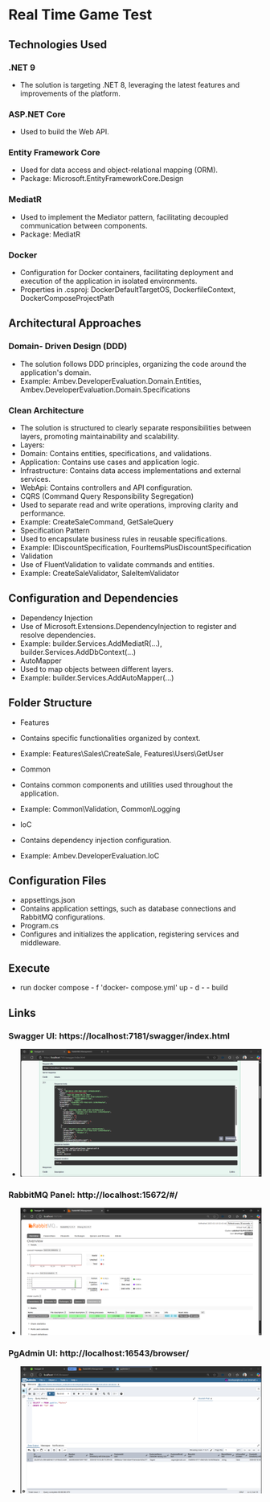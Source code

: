 # Real Time Game Test

## Technologies Used

### .NET 9

- The solution is targeting .NET 8, leveraging the latest features and improvements of the platform.

### ASP.NET Core

- Used to build the Web API.

### Entity Framework Core

- Used for data access and object-relational mapping (ORM).
- Package: Microsoft.EntityFrameworkCore.Design

### MediatR

- Used to implement the Mediator pattern, facilitating decoupled communication between components.
- Package: MediatR


### Docker

- Configuration for Docker containers, facilitating deployment and execution of the application in isolated environments.
- Properties in .csproj: DockerDefaultTargetOS, DockerfileContext, DockerComposeProjectPath

## Architectural Approaches

### Domain- Driven Design (DDD)

- The solution follows DDD principles, organizing the code around the application's domain.
- Example: Ambev.DeveloperEvaluation.Domain.Entities, Ambev.DeveloperEvaluation.Domain.Specifications

### Clean Architecture

- The solution is structured to clearly separate responsibilities between layers, promoting maintainability and scalability.
- Layers:
- Domain: Contains entities, specifications, and validations.
- Application: Contains use cases and application logic.
- Infrastructure: Contains data access implementations and external services.
- WebApi: Contains controllers and API configuration.
- CQRS (Command Query Responsibility Segregation)
- Used to separate read and write operations, improving clarity and performance.
- Example: CreateSaleCommand, GetSaleQuery
- Specification Pattern
- Used to encapsulate business rules in reusable specifications.
- Example: IDiscountSpecification, FourItemsPlusDiscountSpecification
- Validation
- Use of FluentValidation to validate commands and entities.
- Example: CreateSaleValidator, SaleItemValidator

## Configuration and Dependencies

- Dependency Injection
- Use of Microsoft.Extensions.DependencyInjection to register and resolve dependencies.
- Example: builder.Services.AddMediatR(...), builder.Services.AddDbContext<DefaultContext>(...)
- AutoMapper
- Used to map objects between different layers.
- Example: builder.Services.AddAutoMapper(...)

## Folder Structure

- Features

- Contains specific functionalities organized by context.

- Example: Features\Sales\CreateSale, Features\Users\GetUser
- Common
- Contains common components and utilities used throughout the application.
- Example: Common\Validation, Common\Logging
- IoC
- Contains dependency injection configuration.
- Example: Ambev.DeveloperEvaluation.IoC

## Configuration Files

- appsettings.json
- Contains application settings, such as database connections and RabbitMQ configurations.
- Program.cs
- Configures and initializes the application, registering services and middleware.

## Execute

- run docker compose - f 'docker- compose.yml' up - d - - build

## Links

### Swagger UI: https://localhost:7181/swagger/index.html
- ![Sagger UI](https://raw.githubusercontent.com/vagnerbezerraf/test-ambev/refs/heads/main/docs/Swagger_Sales_1.png)
  
### RabbitMQ Panel: http://localhost:15672/#/ 
- ![RabbitMQ Panel](https://raw.githubusercontent.com/vagnerbezerraf/test-ambev/refs/heads/main/docs/Rabbit_Doc_1.png)

### PgAdmin UI: http://localhost:16543/browser/
- ![PgAdmin UI](https://raw.githubusercontent.com/vagnerbezerraf/test-ambev/refs/heads/main/docs/PgAdmin_1.png)
